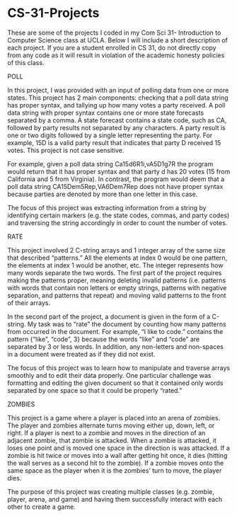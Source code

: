 # CS-31-Projects
These are some of the projects I coded in my Com Sci 31- Introduction to Computer Science class at UCLA. Below I will include a short description of each project. If you are a student enrolled in CS 31, do not directly copy from any code as it will result in violation of the academic honesty policies of this class.

POLL

In this project, I was provided with an input of polling data from one or more states. This project has 2 main components: checking that a poll data string has proper syntax, and tallying up how many votes a party received. A poll data string with proper syntax contains one or more state forecasts separated by a comma. A state forecast contains a state code, such as CA, followed by party results not separated by any characters. A party result is one or two digits followed by a single letter representing the party. For example, 15D is a valid party result that indicates that party D received 15 votes. This project is not case sensitive.

For example, given a poll data string Ca15d6R1i,vA5D1g7R the program would return that it has proper syntax and that party d has 20 votes (15 from California and 5 from Virginia).  In contrast, the program would deem that a poll data string CA15Dem5Rep,VA6Dem7Rep does not have proper syntax because parties are denoted by more than one letter in this case.

The focus of this project was extracting information from a string by identifying certain markers (e.g. the state codes, commas, and party codes) and traversing the string accordingly in order to count the number of votes.

RATE

This project involved 2 C-string arrays and 1 integer array of the same size that described “patterns.” All the elements at index 0 would be one pattern, the elements at index 1 would be another, etc. The integer represents how many words separate the two words. The first part of the project requires making the patterns proper, meaning deleting invalid patterns (i.e. patterns with words that contain non letters or empty strings, patterns with negative separation, and patterns that repeat) and moving valid patterns to the front of their arrays. 

In the second part of the project, a document is given in the form of a C-string. My task was to “rate” the document by counting how many patterns from occurred in the document. For example, “I like to code.” contains the pattern {“like”, “code”, 3} because the words “like” and “code” are separated by 3 or less words. In addition, any non-letters and non-spaces in a document were treated as if they did not exist. 

The focus of this project was to learn how to manipulate and traverse arrays smoothly and to edit their data properly. One particular challenge was formatting and editing the given document so that it contained only words separated by one space so that it could be properly “rated.”

ZOMBIES 

This project is a game where a player is placed into an arena of zombies. The player and zombies alternate turns moving either up, down, left, or right. If a player is next to a zombie and moves in the direction of an adjacent zombie, that zombie is attacked. When a zombie is attacked, it loses one point and is moved one space in the direction is was attacked. If a zombie is hit twice or moves into a wall after getting hit once, it dies (hitting the wall serves as a second hit to the zombie). If a zombie moves onto the same space as the player when it is the zombies’ turn to move, the player dies.

The purpose of this project was creating multiple classes (e.g. zombie, player, arena, and game) and having them successfully interact with each other to create a game.
